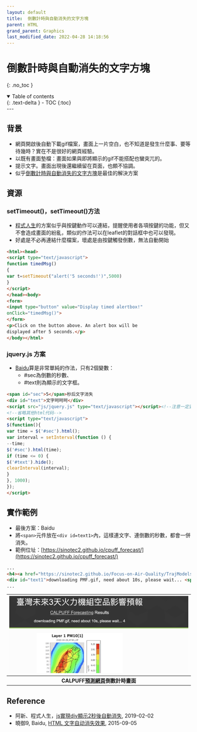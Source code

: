 ```yaml
---
layout: default
title:  倒數計時與自動消失的文字方塊
parent: HTML
grand_parent: Graphics
last_modified_date: 2022-04-28 14:18:56
---
```


# 倒數計時與自動消失的文字方塊

{: .no_toc }

<details open markdown="block">
  <summary>
    Table of contents
  </summary>
  {: .text-delta }
- TOC
{:toc}
</details>
---

## 背景
- 網頁開啟後自動下載gif檔案，畫面上一片空白，也不知道是發生什麼事、要等待幾時？實在不是很好的網頁經驗。
- 以既有畫面墊檔：畫面如果與即將顯示的gif不能搭配也蠻突兀的。
- 提示文字。畫面出現後還繼續留在頁面，也頗不協調。
- 似乎[倒數計時與自動消失的文字方塊]()是最佳的解決方案


## 資源
### setTimeout()，setTimeout()方法
- [程式人生](https://www.796t.com/content/1549098550.html)的方案似乎與按鍵動作可以連結，提醒使用者各項按鍵的功能，但又不會造成畫面的紛亂，類似的作法可以在leaflet的對話框中也可以發現。
- 好處是不必再連結什麼檔案，壞處是由按鍵觸發倒數，無法自動開始

```html
<html><head>
<script type="text/javascript">
function timedMsg()
{
var t=setTimeout("alert('5 seconds!')",5000)
}
</script>
</head><body>
<form>
<input type="button" value="Display timed alertbox!"
onClick="timedMsg()">
</form>
<p>Click on the button above. An alert box will be
displayed after 5 seconds.</p>
</body></html>
```

### jquery.js 方案
- [Baidu](https://zhidao.baidu.com/question/306449269783701524.html)算是非常單純的作法，只有2個變數：
  - #sec為倒數的秒數、
  - #text則為顯示的文字框。

```html
<span id="sec">5</span>秒后文字消失
<div id="text">文字呵呵呵</div>
<script src="js/jquery.js" type="text/javascript"></script><!--注意一定要加载jq文件-->
<!--省略其他html代码-->
<script type="text/javascript">
$(function(){
var time = $('#sec').html();
var interval = setInterval(function () {
--time;
$('#sec').html(time);
if (time <= 0) {
$('#text').hide();
clearInterval(interval);
}
}, 1000);
});
</script>
```

## 實作範例
- 最後方案：Baidu
- 將`<span>`元件放在`<div id=text1>`內，這樣連文字、連倒數的秒數，都會一併消失。
- 範例位址：[https://sinotec2.github.io/cpuff_forecast/](https://sinotec2.github.io/cpuff_forecast/)

```html
...
<h4><a href="https://sinotec2.github.io/Focus-on-Air-Quality/TrajModels/CALPUFF/Forecast/" target="_blank">CALPUFF Forecasting</a> Results</h4>            
<div id="text1">downloading PMF.gif, need about 10s, please wait... <span id="sec">10</span> </div>
...
```
| ![count_down.PNG](https://raw.githubusercontent.com/sinotec2/Focus-on-Air-Quality/main/assets/images/count_down.PNG)|
|:-:|
| <b>CALPUFF[預測網頁](https://sinotec2.github.io/cpuff_forecast/)倒數計時畫面</b>|

## Reference
- 阿新、程式人生，[js實現div顯示2秒後自動消失](https://www.796t.com/content/1549098550.html), 2019-02-02
- 曉御9, Baidu, [HTML 文字自动消失效果](https://zhidao.baidu.com/question/306449269783701524.html), 2015-09-05